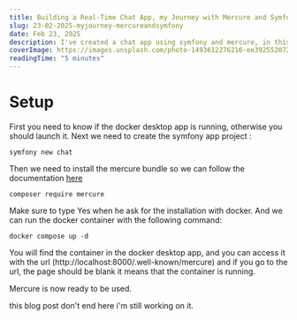 ```yaml
---
title: Building a Real-Time Chat App, my Journey with Mercure and Symfony
slug: 23-02-2025-myjourney-mercureandsymfony
date: Feb 23, 2025
description: I've created a chat app using symfony and mercure, in this blog post i will tell you how to setup mercure with docker and symfony.
coverImage: https://images.unsplash.com/photo-1493612276216-ee3925520721?ixlib=rb-4.0.3&ixid=MnwxMjA3fDB8MHxwaG90by1wYWdlfHx8fGVufDB8fHx8&auto=format&fit=crop&w=464&q=80
readingTime: "5 minutes"
---
```


# Setup

First you need to know if the docker desktop app is running, otherwise you should launch it. Next we need to create the symfony app project :

```
symfony new chat
```

Then we need to install the mercure bundle so we can follow the documentation [here](https://symfony.com/doc/current/mercure.html)

```
composer require mercure
```

Make sure to type Yes when he ask for the installation with docker. And we can run the docker container with the following command:

```
docker compose up -d
```

You will find the container in the docker desktop app, and you can access it with the url (http://localhost:8000/.well-known/mercure) and if you go to the url, the page should be blank it means that the container is running.

Mercure is now ready to be used.

this blog post don't end here i'm still working on it.
